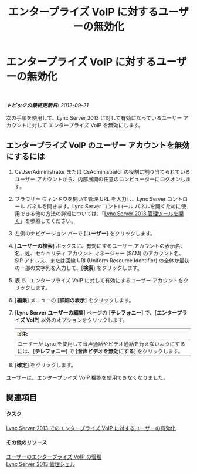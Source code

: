 ﻿---
title: エンタープライズ VoIP に対するユーザーの無効化
TOCTitle: エンタープライズ VoIP に対するユーザーの無効化
ms:assetid: 462002d8-21df-4d77-bf7f-4d059d6a4bb2
ms:mtpsurl: https://technet.microsoft.com/ja-jp/library/JJ688043(v=OCS.15)
ms:contentKeyID: 49886937
ms.date: 05/19/2016
mtps_version: v=OCS.15
ms.translationtype: HT
---

# エンタープライズ VoIP に対するユーザーの無効化

 

_**トピックの最終更新日:** 2012-09-21_

次の手順を使用して、Lync Server 2013 に対して有効になっているユーザー アカウントに対して エンタープライズ VoIP を無効にします。

## エンタープライズ VoIP のユーザー アカウントを無効にするには

1.  CsUserAdministrator または CsAdministrator の役割に割り当てられているユーザー アカウントから、内部展開の任意のコンピューターにログオンします。

2.  ブラウザー ウィンドウを開いて管理 URL を入力し、Lync Server コントロール パネルを開きます。Lync Server コントロール パネルを開くために使用できる他の方法の詳細については、「[Lync Server 2013 管理ツールを開く](lync-server-2013-open-lync-server-administrative-tools.md)」を参照してください。

3.  左側のナビゲーション バーで \[**ユーザー**\] をクリックします。

4.  \[**ユーザーの検索**\] ボックスに、有効にするユーザー アカウントの表示名、名、姓、セキュリティ アカウント マネージャー (SAM) のアカウント名、SIP アドレス、または回線 URI (Uniform Resource Identifier) の全体か最初の一部の文字列を入力して、\[**検索**\] をクリックします。

5.  表で、エンタープライズ VoIP に対して有効にするユーザー アカウントをクリックします。

6.  \[**編集**\] メニューの \[**詳細の表示**\] をクリックします。

7.  \[**Lync Server ユーザーの編集**\] ページの \[**テレフォニー**\] で、\[**エンタープライズ VoIP**\] 以外のオプションをクリックします。
    
    <table>
    <thead>
    <tr class="header">
    <th><img src="images/Gg412781.note(OCS.15).gif" title="note" alt="note" />注:</th>
    </tr>
    </thead>
    <tbody>
    <tr class="odd">
    <td>ユーザーが Lync を使用して音声通話やビデオ通話を行えないようにするには、[<strong>テレフォニー</strong>] で [<strong>音声ビデオを無効にする</strong>] をクリックします。</td>
    </tr>
    </tbody>
    </table>


8.  \[**確定**\] をクリックします。

ユーザーは、エンタープライズ VoIP 機能を使用できなくなりました。

## 関連項目

#### タスク

[Lync Server 2013 でのエンタープライズ VoIP に対するユーザーの有効化](lync-server-2013-enable-users-for-enterprise-voice.md)  

#### その他のリソース

[ユーザーのエンタープライズ VoIP の管理](lync-server-2013-managing-enterprise-voice-for-users.md)  
[Lync Server 2013 管理シェル](lync-server-2013-lync-server-management-shell.md)


